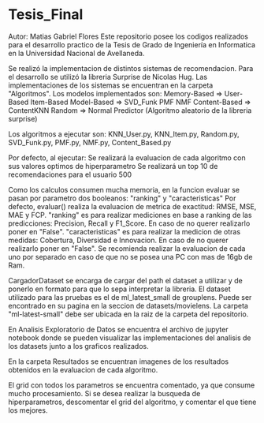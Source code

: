 # Tesis_Final

Autor: Matias Gabriel Flores
Este repositorio posee los codigos realizados para el desarrollo practico de la Tesis de Grado de Ingeniería en Informatica en la Universidad Nacional de Avellaneda.

Se realizó la implementacion de distintos sistemas de recomendacion.
Para el desarrollo se utilizó la libreria Surprise de Nicolas Hug.
Las implementaciones de los sistemas se encuentran en la carpeta "Algoritmos".
Los modelos implementados son: Memory-Based  => User-Based
                                                Item-Based
                               Model-Based   => SVD_Funk
                                                PMF
                                                NMF
                               Content-Based => ContentKNN
                               Random        => Normal Predictor (Algoritmo aleatorio de la libreria surprise)


Los algoritmos a ejecutar son: KNN_User.py, KNN_Item.py, Random.py, SVD_Funk.py, PMF.py, NMF.py, Content_Based.py

Por defecto, al ejecutar: Se realizará la evaluacion de cada algoritmo con sus valores optimos de hiperparametro
                          Se realizará un top 10 de recomendaciones para el usuario 500

Como los calculos consumen mucha memoria, en la funcion evaluar se pasan por parametro dos booleanos: "ranking" y "caracteristicas"
Por defecto, evaluar() realiza la evaluacion de metrica de exactitud: RMSE, MSE, MAE y FCP.
"ranking" es para realizar mediciones en base a ranking de las predicciones: Precision, Recall y F1_Score. En caso de no querer realizarlo poner en "False".
"caracteristicas" es para realizar la medicion de otras medidas: Cobertura, Diversidad e Innovacion. En caso de no querer realizarlo poner en "False".
Se recomienda realizar la evaluacion de cada uno por separado en caso de que no se posea una PC con mas de 16gb de Ram.

CargadorDataset se encarga de cargar del path el dataset a utilizar y de ponerlo en formato para que lo sepa interpretar la libreria.
El dataset utilizado para las pruebas es el de ml_latest_small de grouplens.
Puede ser encontrado en su pagina en la seccion de datasets/movielens.
La carpeta "ml-latest-small" debe ser ubicada en la raiz de la carpeta del repositorio.

En Analisis Exploratorio de Datos se encuentra el archivo de jupyter notebook donde se pueden visualizar las implementaciones del analisis de los datasets junto a los graficos realizados.

En la carpeta Resultados se encuentran imagenes de los resultados obtenidos en la evaluacion de cada algoritmo.



El grid con todos los parametros se encuentra comentado, ya que consume mucho procesamiento.
Si se desea realizar la busqueda de hiperparametros, descomentar el grid del algoritmo, y comentar el que tiene los mejores.
